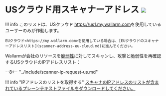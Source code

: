 [file-ips-list]: ../downloads/scanner-ip-addresses-us.txt

# USクラウド用スキャナーアドレス <a href="../../about-wallarm/subscription-plans/#subscription-plans"><img src="../../images/api-security-tag.svg" style="border: none;"></a>

!!! info
    このリストは、USクラウド <https://us1.my.wallarm.com>を使用しているユーザーのみが作動します。

    EUクラウド<https://my.wallarm.com>を使用している場合は、[EUクラウドのスキャナーアドレスリスト](scanner-address-eu-cloud.md)に進んでください。

Wallarmが会社のリソースを[脆弱性](../glossary-en.md#vulnerability)に対してスキャンし、攻撃と脆弱性を再確認するUSクラウドのIPアドレスリスト：

--8<-- "../include/scanner-ip-request-us.md"

!!! info "IPアドレスのリストを取得する"
    [スキャナのIPアドレスのリストが含まれているプレーンテキストファイルをダウンロードしてください。][file-ips-list]
